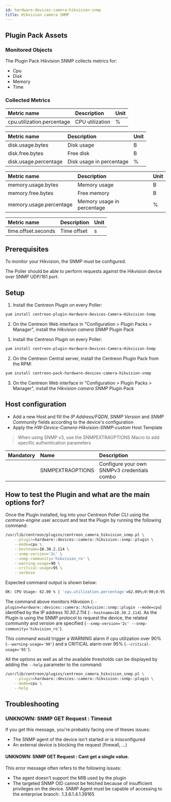 ```yaml
---
id: hardware-devices-camera-hikvision-snmp
title: Hikvision camera SNMP
---
```


## Plugin Pack Assets

### Monitored Objects

The Plugin Pack Hikvision SNMP collects metrics for:
* Cpu
* Disk
* Memory
* Time

### Collected Metrics

<!--DOCUSAURUS_CODE_TABS-->

<!--Cpu-->

| Metric name                              | Description              | Unit |
| :--------------------------------------- | :----------------------- | :--- |
| cpu.utilization.percentage               | CPU utilization          | %    |

<!--Disk-->

| Metric name           | Description                             | Unit  |
| :-------------------- | :-------------------------------------- | :---- |
| disk.usage.bytes      | Disk usage                              | B     |
| disk.free.bytes       | Free disk                               | B     |
| disk.usage.percentage | Disk usage in percentage                | %     |

<!--Memory-->

| Metric name             | Description                               | Unit  |
| :---------------------- | :---------------------------------------- | :---- |
| memory.usage.bytes      | Memory usage                              | B     |
| memory.free.bytes       | Free memory                               | B     |
| memory.usage.percentage | Memory usage in percentage                | %     |

<!--Time-->

| Metric name            | Description                               | Unit  |
| :--------------------- | :---------------------------------------- | :---- |
| time.offset.seconds    | Time offset                               | s     |

<!--END_DOCUSAURUS_CODE_TABS-->

## Prerequisites

To monitor your Hikvision, the SNMP must be configured.

The Poller should be able to perform requests against the Hikvision device over SNMP UDP/161 port. 

## Setup

<!--DOCUSAURUS_CODE_TABS-->

<!--Online IMP Licence & IT-100 Editions-->

1. Install the Centreon Plugin on every Poller:

```bash
yum install centreon-plugin-Hardware-Devices-Camera-Hikvision-Snmp
```

2. On the Centreon Web interface in "Configuration > Plugin Packs > Manager", install the *Hikvision camera SNMP* Plugin Pack

<!--Offline IMP License-->

1. Install the Centreon Plugin on every Poller:

```bash
yum install centreon-plugin-Hardware-Devices-Camera-Hikvision-Snmp
```

2. On the Centreon Central server, install the Centreon Plugin Pack from the RPM:

```bash
yum install centreon-pack-hardware-devices-camera-hikvision-snmp
```

3. On the Centreon Web interface in "Configuration > Plugin Packs > Manager", install the *Hikvision camera SNMP* Plugin Pack

<!--END_DOCUSAURUS_CODE_TABS-->

## Host configuration

* Add a new Host and fill the *IP Address/FQDN*, *SNMP Version* and *SNMP Community* fields according to the device's configuration
* Apply the *HW-Device-Camera-Hikvision-SNMP-custom* Host Template

> When using SNMP v3, use the SNMPEXTRAOPTIONS Macro to add specific authentication parameters

| Mandatory | Name             | Description                                    |
| :-------- | :--------------- | :--------------------------------------------- |
|           | SNMPEXTRAOPTIONS | Configure your own SNMPv3 credentials combo    |

## How to test the Plugin and what are the main options for?

Once the Plugin installed, log into your Centreon Poller CLI using the *centreon-engine* user account
and test the Plugin by running the following command:

```bash
/usr/lib/centreon/plugins/centreon_camera_hikvision_snmp.pl \
    --plugin=hardware::devices::camera::hikvision::snmp::plugin \
    --mode=cpu \
    --hostname=10.30.2.114 \
    --snmp-version='2c' \
    --snmp-community='hikvision_ro' \
    --warning-usage=90 \
    --critical-usage=95 \
    --verbose
```

Expected command output is shown below:

```bash
OK: CPU Usage: 62.00 % | 'cpu.utilization.percentage'=62.00%;0:90;0:95;0;100
```

The command above monitors Hikvision (```--plugin=hardware::devices::camera::hikvision::snmp::plugin --mode=cpu```) identified
by the IP address *10.30.2.114* (```--hostname=10.30.2.114```). As the Plugin is using the SNMP protocol to request the device, the related
*community* and *version* are specified (```--snmp-version='2c' --snmp-community='hikvision_ro'```).

This command would trigger a WARNING alarm if cpu utilization over 90% 
(```--warning-usage='90'```) and a CRITICAL alarm over 95% (```--critical-usage='95'```).

All the options as well as all the available thresholds can be displayed by adding the  ```--help```
parameter to the command:

```bash
/usr/lib/centreon/plugins/centreon_camera_hikvision_snmp.pl \
    --plugin=hardware::devices::camera::hikvision::snmp::plugin \
    --mode=cpu \
    --help
```

## Troubleshooting

### UNKNOWN: SNMP GET Request : Timeout

If you get this message, you're probably facing one of theses issues:
* The SNMP agent of the device isn't started or is misconfigured
* An external device is blocking the request (firewall, ...)

#### UNKNOWN: SNMP GET Request : Cant get a single value.

This error message often refers to the following issues: 
  - The agent doesn't support the MIB used by the plugin
  - The targeted SNMP OID cannot be fetched because of insufficient privileges on the device. 
    SNMP Agent must be capable of accessing to the enterprise branch: .1.3.6.1.4.1.39165
